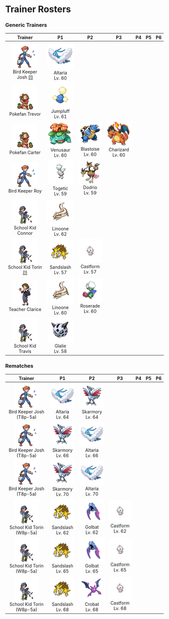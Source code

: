 # Trainer Rosters

### Generic Trainers

| Trainer | P1 | P2 | P3 | P4 | P5 | P6 |
|:-------:|:--:|:--:|:--:|:--:|:--:|:--:|
| ![Bird Keeper Josh (!)](../../assets/trainers/bird_keeper.png "Bird Keeper Josh (!)")<br>Bird Keeper Josh [(!)](#rematches) | ![Altaria](../../assets/sprites/altaria/front.gif "Altaria")<br>Altaria<br>Lv. 60 |
| ![Pokefan Trevor](../../assets/trainers/pokefan.png "Pokefan Trevor")<br>Pokefan Trevor | ![Jumpluff](../../assets/sprites/jumpluff/front.gif "Jumpluff")<br>Jumpluff<br>Lv. 61 |
| ![Pokefan Carter](../../assets/trainers/pokefan.png "Pokefan Carter")<br>Pokefan Carter | ![Venusaur](../../assets/sprites/venusaur/front.gif "Venusaur")<br>Venusaur<br>Lv. 60 | ![Blastoise](../../assets/sprites/blastoise/front.gif "Blastoise")<br>Blastoise<br>Lv. 60 | ![Charizard](../../assets/sprites/charizard/front.gif "Charizard")<br>Charizard<br>Lv. 60 |
| ![Bird Keeper Roy](../../assets/trainers/bird_keeper.png "Bird Keeper Roy")<br>Bird Keeper Roy | ![Togetic](../../assets/sprites/togetic/front.gif "Togetic")<br>Togetic<br>Lv. 59 | ![Dodrio](../../assets/sprites/dodrio/front.gif "Dodrio")<br>Dodrio<br>Lv. 59 |
| ![School Kid Connor](../../assets/trainers/school_kid.png "School Kid Connor")<br>School Kid Connor | ![Linoone](../../assets/sprites/linoone/front.gif "Linoone")<br>Linoone<br>Lv. 62 |
| ![School Kid Torin (!)](../../assets/trainers/school_kid.png "School Kid Torin (!)")<br>School Kid Torin [(!)](#rematches) | ![Sandslash](../../assets/sprites/sandslash/front.gif "Sandslash")<br>Sandslash<br>Lv. 57 | ![Castform](../../assets/sprites/castform/front.gif "Castform")<br>Castform<br>Lv. 57 |
| ![Teacher Clarice](../../assets/trainers/teacher.png "Teacher Clarice")<br>Teacher Clarice | ![Linoone](../../assets/sprites/linoone/front.gif "Linoone")<br>Linoone<br>Lv. 60 | ![Roserade](../../assets/sprites/roserade/front.gif "Roserade")<br>Roserade<br>Lv. 60 |
| ![School Kid Travis](../../assets/trainers/school_kid.png "School Kid Travis")<br>School Kid Travis | ![Glalie](../../assets/sprites/glalie/front.gif "Glalie")<br>Glalie<br>Lv. 58 |


### Rematches

| Trainer | P1 | P2 | P3 | P4 | P5 | P6 |
|:-------:|:--:|:--:|:--:|:--:|:--:|:--:|
| ![Bird Keeper Josh (T8p-5a)](../../assets/trainers/bird_keeper.png "Bird Keeper Josh (T8p-5a)")<br>Bird Keeper Josh (T8p-5a) | ![Altaria](../../assets/sprites/altaria/front.gif "Altaria")<br>Altaria<br>Lv. 64 | ![Skarmory](../../assets/sprites/skarmory/front.gif "Skarmory")<br>Skarmory<br>Lv. 64 |
| ![Bird Keeper Josh (T8p-5a)](../../assets/trainers/bird_keeper.png "Bird Keeper Josh (T8p-5a)")<br>Bird Keeper Josh (T8p-5a) | ![Skarmory](../../assets/sprites/skarmory/front.gif "Skarmory")<br>Skarmory<br>Lv. 66 | ![Altaria](../../assets/sprites/altaria/front.gif "Altaria")<br>Altaria<br>Lv. 66 |
| ![Bird Keeper Josh (T8p-5a)](../../assets/trainers/bird_keeper.png "Bird Keeper Josh (T8p-5a)")<br>Bird Keeper Josh (T8p-5a) | ![Skarmory](../../assets/sprites/skarmory/front.gif "Skarmory")<br>Skarmory<br>Lv. 70 | ![Altaria](../../assets/sprites/altaria/front.gif "Altaria")<br>Altaria<br>Lv. 70 |
| ![School Kid Torin (W8p-5a)](../../assets/trainers/school_kid.png "School Kid Torin (W8p-5a)")<br>School Kid Torin (W8p-5a) | ![Sandslash](../../assets/sprites/sandslash/front.gif "Sandslash")<br>Sandslash<br>Lv. 62 | ![Golbat](../../assets/sprites/golbat/front.gif "Golbat")<br>Golbat<br>Lv. 62 | ![Castform](../../assets/sprites/castform/front.gif "Castform")<br>Castform<br>Lv. 62 |
| ![School Kid Torin (W8p-5a)](../../assets/trainers/school_kid.png "School Kid Torin (W8p-5a)")<br>School Kid Torin (W8p-5a) | ![Sandslash](../../assets/sprites/sandslash/front.gif "Sandslash")<br>Sandslash<br>Lv. 65 | ![Golbat](../../assets/sprites/golbat/front.gif "Golbat")<br>Golbat<br>Lv. 65 | ![Castform](../../assets/sprites/castform/front.gif "Castform")<br>Castform<br>Lv. 65 |
| ![School Kid Torin (W8p-5a)](../../assets/trainers/school_kid.png "School Kid Torin (W8p-5a)")<br>School Kid Torin (W8p-5a) | ![Sandslash](../../assets/sprites/sandslash/front.gif "Sandslash")<br>Sandslash<br>Lv. 68 | ![Crobat](../../assets/sprites/crobat/front.gif "Crobat")<br>Crobat<br>Lv. 68 | ![Castform](../../assets/sprites/castform/front.gif "Castform")<br>Castform<br>Lv. 68 |

